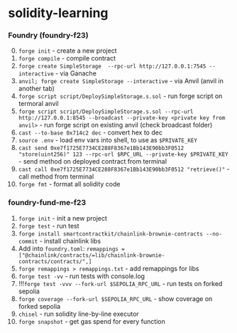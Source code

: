 # solidity-learning

### Foundry (foundry-f23)

0. `forge init` - create a new project
1. `forge compile` - compile contract
2. `forge create SimpleStorage  --rpc-url http://127.0.0.1:7545 --interactive` - via Ganache
3. `anvil; forge create SimpleStorage --interactive` - via Anvil (anvil in another tab)
4. `forge script script/DeploySimpleStorage.s.sol` - run forge script on termoral anvil
5. `forge script script/DeploySimpleStorage.s.sol --rpc-url http://127.0.0.1:8545 --broadcast --private-key <private key from anvil>` - run forge script on existing anvil (check broadcast folder)
6. `cast --to-base 0x714c2 dec` - convert hex to dec
7. `source .env` - load env vars into shell, to use as `$PRIVATE_KEY`
8. `cast send 0xe7f1725E7734CE288F8367e1Bb143E90bb3F0512 "store(uint256)" 123 --rpc-url $RPC_URL --private-key $PRIVATE_KEY` - send method on deployed contract from terminal
9. `cast call 0xe7f1725E7734CE288F8367e1Bb143E90bb3F0512 "retrieve()"` - call method from terminal
10. `forge fmt` - format all solidity code

### foundry-fund-me-f23

1. `forge init` - init a new project
2. `forge test` - run test
3. `forge install smartcontractkit/chainlink-brownie-contracts --no-commit` - install chainlink libs
4. Add into `foundry.toml`: `remappings = ["@chainlink/contracts/=lib/chainlink-brownie-contracts/contracts/",]`
5. `forge remappings > remappings.txt` - add remappings for libs
6. `forge test -vv` - run tests with console.log
7. !!!`forge test -vvv --fork-url $SEPOLIA_RPC_URL` - run tests on forked sepolia
8. `forge coverage --fork-url $SEPOLIA_RPC_URL` - show coverage on forked sepolia
9. `chisel` - run solidity line-by-line executor
10. `forge snapshot` - get gas spend for every function
